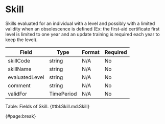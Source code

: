 <!--
    ATTENTION: This file was generated via gradle!
               Do NOT manually edit this file! Any such changes will be overwritten!
-->

# Skill

Skills evaluated for an individual with a level and possibly with a limited validity when an obsolescence is defined (Ex: the first-aid certificate first level is limited to one year and an update training is required each year to keep the level).

| Field | Type | Format | Required |
| ------- | ------- | ------- | --- |
| skillCode | string | N/A | No |
| skillName | string | N/A | No |
| evaluatedLevel | string | N/A | No |
| comment | string | N/A | No |
| validFor | TimePeriod | N/A | No |

Table: Fields of Skill. {#tbl:Skill.md:Skill}

{#page:break}
